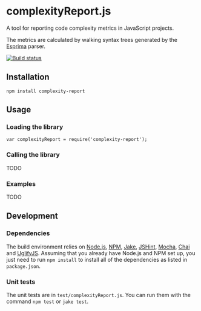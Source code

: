 # complexityReport.js

A tool for reporting code complexity metrics in JavaScript projects.

The metrics are calculated by walking syntax trees generated by the
[Esprima] parser.

[![Build status][ci-image]][ci-status]

## Installation

```
npm install complexity-report
```

## Usage

### Loading the library

```
var complexityReport = require('complexity-report');
```

### Calling the library

TODO

### Examples

TODO

## Development

### Dependencies

The build environment relies on [Node.js][node], [NPM], [Jake], [JSHint],
[Mocha], [Chai] and [UglifyJS]. Assuming that you already have Node.js
and NPM set up, you just need to run `npm install` to install all of the
dependencies as listed in `package.json`.

### Unit tests

The unit tests are in `test/complexityReport.js`. You can run them with the
command `npm test` or `jake test`.

[ci-image]: https://secure.travis-ci.org/philbooth/complexityReport.js.png?branch=master
[ci-status]: http://travis-ci.org/#!/philbooth/complexityReport.js
[esprima]: http://esprima.org/
[node]: http://nodejs.org/
[npm]: https://npmjs.org/
[jake]: https://github.com/mde/jake
[jshint]: https://github.com/jshint/node-jshint
[mocha]: http://visionmedia.github.com/mocha
[chai]: http://chaijs.com/
[uglifyjs]: https://github.com/mishoo/UglifyJS


